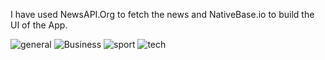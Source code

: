 I have used NewsAPI.Org to fetch the news and NativeBase.io to build the UI of the App.

![general](https://user-images.githubusercontent.com/59159432/119714513-9633ca80-be80-11eb-8971-8712be2b30d1.jpeg)
![Business](https://user-images.githubusercontent.com/59159432/119714538-9d5ad880-be80-11eb-9ecc-6563f78b02a6.jpeg)
![sport](https://user-images.githubusercontent.com/59159432/119714555-a0ee5f80-be80-11eb-8bb9-fb8c703164f2.jpeg)
![tech](https://user-images.githubusercontent.com/59159432/119714566-a51a7d00-be80-11eb-9f41-bc7d33e1ccdb.jpeg)
